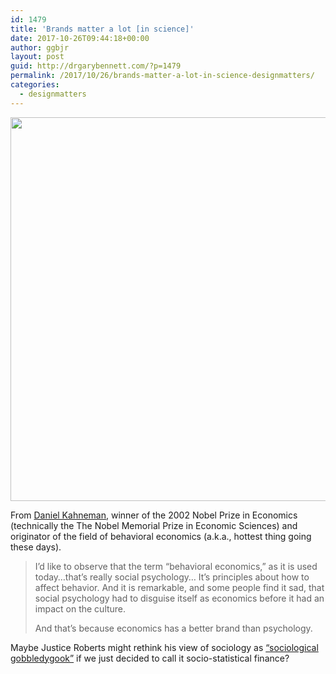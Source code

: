 ```yaml
---
id: 1479
title: 'Brands matter a lot [in science]'
date: 2017-10-26T09:44:18+00:00
author: ggbjr
layout: post
guid: http://drgarybennett.com/?p=1479
permalink: /2017/10/26/brands-matter-a-lot-in-science-designmatters/
categories:
  - designmatters
---
```

[<img src="http://drgarybennett.com/wp-content/uploads/2017/10/Daniel-Kahneman-009-1024x614.jpg" alt="" width="1024" height="614" class="aligncenter size-large wp-image-1482" srcset="http://drgarybennett.com/wp-content/uploads/2017/10/Daniel-Kahneman-009-1024x614.jpg 1024w, http://drgarybennett.com/wp-content/uploads/2017/10/Daniel-Kahneman-009-300x180.jpg 300w, http://drgarybennett.com/wp-content/uploads/2017/10/Daniel-Kahneman-009-768x461.jpg 768w" sizes="(max-width: 1024px) 100vw, 1024px" />](http://drgarybennett.com/wp-content/uploads/2017/10/Daniel-Kahneman-009.jpg)

From [Daniel Kahneman](https://www.princeton.edu/~kahneman/), winner of the 2002 Nobel Prize in Economics (technically the The Nobel Memorial Prize in Economic Sciences) and originator of the field of behavioral economics (a.k.a., hottest thing going these days).

> I’d like to observe that the term “behavioral economics,” as it is used today&#8230;that’s really social psychology&#8230; It’s principles about how to affect behavior. And it is remarkable, and some people find it sad, that social psychology had to disguise itself as economics before it had an impact on the culture.
> 
> And that’s because economics has a better brand than psychology.

Maybe Justice Roberts might rethink his view of sociology as [&#8220;sociological gobbledygook&#8221;](https://www.washingtonpost.com/news/monkey-cage/wp/2017/10/04/justice-roberts-said-political-science-is-sociological-gobbledygook-heres-why-he-said-it-and-why-hes-mistaken/) if we just decided to call it socio-statistical finance?
